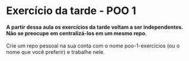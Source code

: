 # Exercício da tarde - POO 1

<strong>A partir dessa aula os exercícios da tarde voltam a ser independentes. Não se preocupe em centralizá-los em um mesmo repo.</strong>
<br><br>
Crie um repo pessoal na sua conta com o nome poo-1-exercicios (ou o nome que você preferir) e trabalhe nele.
